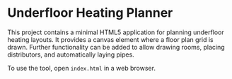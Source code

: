 # Underfloor Heating Planner

This project contains a minimal HTML5 application for planning underfloor heating layouts. It provides a canvas element where a floor plan grid is drawn. Further functionality can be added to allow drawing rooms, placing distributors, and automatically laying pipes.

To use the tool, open `index.html` in a web browser.
